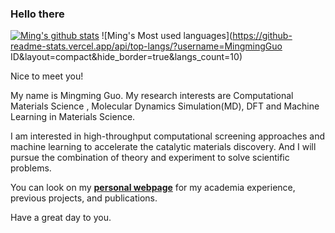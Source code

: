 ### Hello there

[![Ming's github stats](https://github-readme-stats.vercel.app/api?username=MingmingGuo)](https://github.com/MingmingGuo/github-readme-stats)  ![Ming's Most used languages](https://github-readme-stats.vercel.app/api/top-langs/?username=MingmingGuo ID&layout=compact&hide_border=true&langs_count=10)



Nice to meet you!

My name is Mingming Guo. My research interests are Computational Materials Science , Molecular Dynamics Simulation(MD), DFT and Machine Learning in Materials Science. 

I am interested in high-throughput computational screening approaches and machine learning to accelerate the catalytic materials discovery. And I will pursue the combination of theory and experiment to solve scientific problems. 

You can look on my [**personal webpage**](http://www.guomm.top/) for my academia experience, previous projects, and publications.

Have a great day to you.

<!-- [![github stats](https://github-readme-stats.vercel.app/api?username=quanghuy0497&show_icons=true&line_height=20&show_icons=true&theme=vue)](https://github-readme-stats.vercel.app/api?username=quanghuy0497&show_icons=true&line_height=20&show_icons=true&theme=midnight-purple)

[![Top Langs](https://github-readme-stats.vercel.app/api/top-langs/?username=quanghuy0497&show_icons=true&layout=compact&theme=vue)](https://github-readme-stats.vercel.app/api/top-langs/?username=quanghuy0497&show_icons=true&layout=compact&theme=midnight-purple) -->

